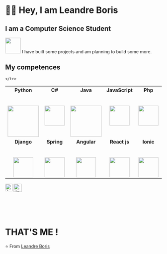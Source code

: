 # 👋🏻 Hey, I am Leandre Boris 
## I am a Computer Science Student

<img src="https://media0.giphy.com/media/pylpD8AoQCf3CQ1oO2/giphy.gif" width=50 height=50>  I have built some projects and am planning to build some more.<br>

## My competences 


<table>
  <tbody>
    <tr valign="top">
      <td width="20%" align="center">
	      <span><strong>Python</strong></span><br><br><br>
        <img height="100px" src="https://upload.wikimedia.org/wikipedia/commons/thumb/c/c3/Python-logo-notext.svg/1200px-Python-logo-notext.svg.png">
      </td>
      <td width="20%" align="center">
	      <span><strong>C#</strong></span><br><br><br>
        <img height="64px" src="https://cdn.svgporn.com/logos/c-sharp.svg">
      </td>
      <td width="20%" align="center">
        <span><strong>Java</strong></span><br><br><br>
        <img height="100px" src="https://upload.wikimedia.org/wikipedia/en/thumb/3/30/Java_programming_language_logo.svg/1200px-Java_programming_language_logo.svg.png">
      </td>
      <td width="20%" align="center">
        <span><strong>JavaScript</strong></span><br><br><br>
        <img height="64px" src="https://cdn.svgporn.com/logos/javascript.svg">
      </td>
      <td width="20%" align="center">
        <span><strong>Php</strong></span><br><br><br>
        <img height="64px" src="https://cdn.svgporn.com/logos/php.svg">
      </td>
     </tr>
    <tr valign="top">
       <td width="20%" align="center">
        <span><strong>Django</strong></span><br><br><br>
        <img height="64px" src="https://encrypted-tbn0.gstatic.com/images?q=tbn%3AANd9GcRlHpEsRq4pIo4vTLAn24qGNwG41dFdXLJwsQ&usqp=CAU">
      </td>
      <td width="20%" align="center">
        <span><strong>Spring</strong></span><br><br><br>
        <img height="64px" src="https://cdn.svgporn.com/logos/spring-icon.svg">
      </td>
      <td width="20%" align="center">
        <span><strong>Angular</strong></span><br><br><br>
        <img height="64px" src="https://cdn.svgporn.com/logos/angular.svg">
      </td>
      <td width="20%" align="center">
        <span><strong>React js</strong></span><br><br><br>
        <img height="64px" src="https://cdn.svgporn.com/logos/react.svg">
      </td>
      <td width="20%" align="center">
        <span><strong>Ionic</strong></span><br><br><br>
        <img height="64px" src="https://cdn.svgporn.com/logos/ionic-icon.svg">
      </td>
     
    </tr>

  </tbody>
</table>



  <a href="https://www.linkedin.com/in/l%C3%A9andre-boris-wangrawa-925716205/">
    <img align="left" alt="Jugal Bhatt | Linkedin" width="24px" src="https://github.com/TheDudeThatCode/TheDudeThatCode/blob/master/Assets/Linkedin.svg" />
  </a>
  <a href="mailto:leandreboris09@gmail.com">
    <img align="left" alt="Jugal Bhatt | Gmail" width="26px" src="https://github.com/TheDudeThatCode/TheDudeThatCode/blob/master/Assets/Gmail.svg" />
  </a>
  
<br>



<br><br><br><br>

# THAT'S ME !

⭐️ From [Leandre Boris](https://github.com/leandreboris)
